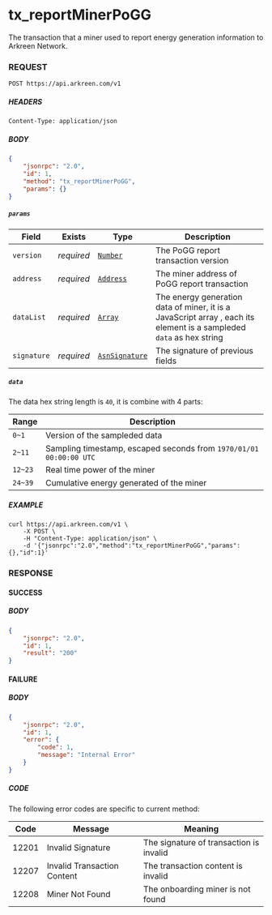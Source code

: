 # tx_reportMinerPoGG

The transaction that a miner used to report energy generation information to Arkreen Network.



### REQUEST

```
POST https://api.arkreen.com/v1
```



##### HEADERS

```
Content-Type: application/json
```



##### BODY

```json
{
    "jsonrpc": "2.0",
    "id": 1,
    "method": "tx_reportMinerPoGG",
    "params": {}
}
```



##### `params`

| Field       | Exists     | Type                                              | Description                                                  |
| ----------- | ---------- | ------------------------------------------------- | ------------------------------------------------------------ |
| `version`   | *required* | [`Number`](./Types.md#Number)             | The PoGG report transaction version                          |
| `address`   | *required* | [`Address`](./Types.md#Address)           | The miner address of PoGG report transaction                 |
| `dataList`  | *required* | [`Array`](./Types.md#Array)               | The energy generation data of miner, it is a JavaScript array , each its element is a sampleded `data` as hex string |
| `signature` | *required* | [`AsnSignature`](./Types.md#AsnSignature) | The signature of previous fields                             |



##### `data`

The data hex string length is `40`, it is combine with 4 parts:

| Range   | Description                                                  |
| ------- | ------------------------------------------------------------ |
| `0~1`   | Version of the sampleded data                                |
| `2~11`  | Sampling timestamp, escaped seconds from `1970/01/01 00:00:00 UTC` |
| `12~23` | Real time power of the miner                                 |
| `24~39` | Cumulative energy generated of the miner                     |



##### EXAMPLE

```shell
curl https://api.arkreen.com/v1 \
    -X POST \
    -H "Content-Type: application/json" \
    -d '{"jsonrpc":"2.0","method":"tx_reportMinerPoGG","params":{},"id":1}'
```



### RESPONSE



#### SUCCESS

##### BODY

```json
{
    "jsonrpc": "2.0",
    "id": 1,
    "result": "200"
}
```



#### FAILURE

##### BODY

```json
{
    "jsonrpc": "2.0",
    "id": 1,
    "error": {
        "code": 1,
        "message": "Internal Error"
    }
}
```



##### CODE

The following error codes are specific to current method:

| Code  | Message                     | Meaning                                 |
| ----- | --------------------------- | --------------------------------------- |
| 12201 | Invalid Signature           | The signature of transaction is invalid |
| 12207 | Invalid Transaction Content | The transaction content is invalid      |
| 12208 | Miner Not Found             | The onboarding miner is not found       |
